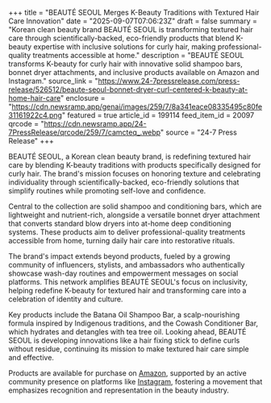 +++
title = "BEAUTÉ SEOUL Merges K-Beauty Traditions with Textured Hair Care Innovation"
date = "2025-09-07T07:06:23Z"
draft = false
summary = "Korean clean beauty brand BEAUTÉ SEOUL is transforming textured hair care through scientifically-backed, eco-friendly products that blend K-beauty expertise with inclusive solutions for curly hair, making professional-quality treatments accessible at home."
description = "BEAUTÉ SEOUL transforms K-beauty for curly hair with innovative solid shampoo bars, bonnet dryer attachments, and inclusive products available on Amazon and Instagram."
source_link = "https://www.24-7pressrelease.com/press-release/526512/beaute-seoul-bonnet-dryer-curl-centered-k-beauty-at-home-hair-care"
enclosure = "https://cdn.newsramp.app/genai/images/259/7/8a341eace08335495c80fe31161922c4.png"
featured = true
article_id = 199114
feed_item_id = 20097
qrcode = "https://cdn.newsramp.app/24-7PressRelease/qrcode/259/7/camcteq_.webp"
source = "24-7 Press Release"
+++

<p>BEAUTÉ SEOUL, a Korean clean beauty brand, is redefining textured hair care by blending K-beauty traditions with products specifically designed for curly hair. The brand's mission focuses on honoring texture and celebrating individuality through scientifically-backed, eco-friendly solutions that simplify routines while promoting self-love and confidence.</p><p>Central to the collection are solid shampoo and conditioning bars, which are lightweight and nutrient-rich, alongside a versatile bonnet dryer attachment that converts standard blow dryers into at-home deep conditioning systems. These products aim to deliver professional-quality treatments accessible from home, turning daily hair care into restorative rituals.</p><p>The brand's impact extends beyond products, fueled by a growing community of influencers, stylists, and ambassadors who authentically showcase wash-day routines and empowerment messages on social platforms. This network amplifies BEAUTÉ SEOUL's focus on inclusivity, helping redefine K-beauty for textured hair and transforming care into a celebration of identity and culture.</p><p>Key products include the Batana Oil Shampoo Bar, a scalp-nourishing formula inspired by Indigenous traditions, and the Cowash Conditioner Bar, which hydrates and detangles with tea tree oil. Looking ahead, BEAUTÉ SEOUL is developing innovations like a hair fixing stick to define curls without residue, continuing its mission to make textured hair care simple and effective.</p><p>Products are available for purchase on <a href="https://www.amazon.com" rel="nofollow" target="_blank">Amazon</a>, supported by an active community presence on platforms like <a href="https://www.instagram.com" rel="nofollow" target="_blank">Instagram</a>, fostering a movement that emphasizes recognition and representation in the beauty industry.</p>